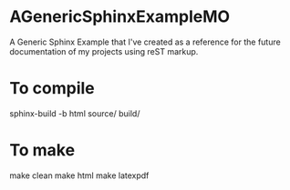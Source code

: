 # AGenericSphinxExampleMO
A Generic Sphinx Example that I've created as a reference for the future documentation of my projects using reST markup.

# To compile
sphinx-build -b html source/ build/

# To make
make clean
make html
make latexpdf

